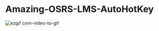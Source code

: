 # Amazing-OSRS-LMS-AutoHotKey


![ezgif com-video-to-gif](https://github.com/Tong1233/Amazing-OSRS-LMS-AutoHotKey/assets/74699244/269dd5f4-622b-441b-90ca-c643bf46eaca)

